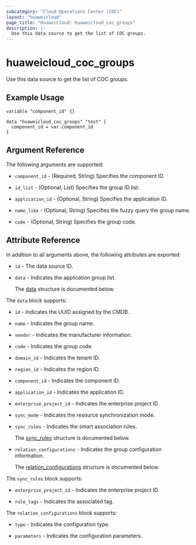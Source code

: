 ```yaml
---
subcategory: "Cloud Operations Center (COC)"
layout: "huaweicloud"
page_title: "HuaweiCloud: huaweicloud_coc_groups"
description: |-
  Use this data source to get the list of COC groups.
---
```


# huaweicloud_coc_groups

Use this data source to get the list of COC groups.

## Example Usage

```hcl
variable "component_id" {}

data "huaweicloud_coc_groups" "test" {
  component_id = var.component_id
}
```

## Argument Reference

The following arguments are supported:

* `component_id` - (Required, String) Specifies the component ID.

* `id_list` - (Optional, List) Specifies the group ID list.

* `application_id` - (Optional, String) Specifies the application ID.

* `name_like` - (Optional, String) Specifies the fuzzy query the group name.

* `code` - (Optional, String) Specifies the group code.

## Attribute Reference

In addition to all arguments above, the following attributes are exported:

* `id` - The data source ID.

* `data` - Indicates the application group list.

  The [data](#data_struct) structure is documented below.

<a name="data_struct"></a>
The `data` block supports:

* `id` - Indicates the UUID assigned by the CMDB.

* `name` - Indicates the group name.

* `vendor` - Indicates the manufacturer information.

* `code` - Indicates the group code.

* `domain_id` - Indicates the tenant ID.

* `region_id` - Indicates the region ID.

* `component_id` - Indicates the component ID.

* `application_id` - Indicates the application ID.

* `enterprise_project_id` - Indicates the enterprise project ID.

* `sync_mode` - Indicates the resource synchronization mode.

* `sync_rules` - Indicates the smart association rules.

  The [sync_rules](#data_sync_rules_struct) structure is documented below.

* `relation_configurations` - Indicates the group configuration information.

  The [relation_configurations](#data_relation_configurations_struct) structure is documented below.

<a name="data_sync_rules_struct"></a>
The `sync_rules` block supports:

* `enterprise_project_id` - Indicates the enterprise project ID.

* `rule_tags` - Indicates the associated tag.

<a name="data_relation_configurations_struct"></a>
The `relation_configurations` block supports:

* `type` - Indicates the configuration type.

* `parameters` - Indicates the configuration parameters.
